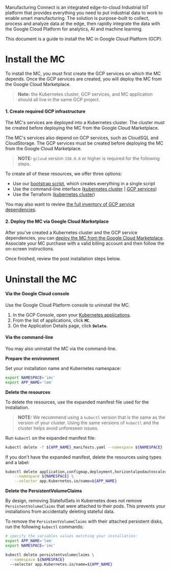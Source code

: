 
Manufacturing Connect is an integrated edge-to-cloud Industrial IoT platform that provides everything you need to put industrial data to work to enable smart manufacturing. The solution is purpose-built to collect, process and analyze data at the edge, then rapidly integrate the data with the Google Cloud Platform for analytics, AI and machine learning. 

This document is a guide to install the MC in Google Cloud Platform (GCP).

# Install the MC

To install the MC, you must first create the GCP services on which the MC depends. Once the GCP services are created, you will deploy the MC from the Google Cloud Marketplace.

> **Note:** the Kubernetes cluster, GCP services, and MC application should all live in the same GCP project.

#### 1. Create required GCP infrastructure

The MC's services are deployed into a Kubernetes cluster. The cluster must be created before deploying the MC from the Google Cloud Marketplace.

The MC's services also depend on GCP services, such as CloudSQL and CloudStorage. The GCP services must be created before deploying the MC from the Google Cloud Marketplace.

> **NOTE:** `gcloud` version `330.0.0` or higher is required for the following steps.

To create all of these resources, we offer three options:



* Use our [bootstrap script](/docs/create-infra-from-cli.md#bootstrap-script), which creates everything in a single script
* Use the command-line interface ([kubernetes cluster](/docs/create-infra-from-cli.md#create-a-kubernetes-cluster) | [GCP services](/docs/create-infra-from-cli.md#create-the-gcp-services]))
* Use the Terraform ([kubernetes cluster](/docs/create-infra-from-terraform.md))

You may also want to review [the full inventory of GCP service dependencies](/docs/infra-inventory.md).

#### 2. Deploy the MC via Google Cloud Marketplace

After you've created a Kubernetes cluster and the GCP service dependencies, you can [deploy the MC from the Google Cloud Marketplace](https://console.cloud.google.com/kubernetes/application(cameo:product/litmus-public/intelligent-manufacturing-connect)). Associate your MC purchase with a valid billing account and then follow the on-screen instructions.

Once finished, review the post installation steps below.

# Uninstall the MC

#### Via the Google Cloud console

Use the Google Cloud Platform console to uninstall the MC.

1.  In the GCP Console, open your
    [Kubernetes applications](https://console.cloud.google.com/Kubernetes/application).
2.  From the list of applications, click **`MC`**.
3.  On the Application Details page, click **`Delete`**.

#### Via the command-line

You may also uninstall the MC via the command-line.

**Prepare the environment**

Set your installation name and Kubernetes namespace:

```sh
export NAMESPACE='imc'
export APP_NAME='lem'
```

**Delete the resources**

To delete the resources, use the expanded manifest file used for the installation.

> **NOTE:**
> We recommend using a `kubectl` version that is the same as the
> version of your cluster. Using the same versions of `kubectl` and the cluster
> helps avoid unforeseen issues.

Run `kubectl` on the expanded manifest file:

```sh
kubectl delete -f ${APP_NAME}_manifests.yaml --namespace ${NAMESPACE}
```

If you don't have the expanded manifest, delete the resources using types and a label:

```sh
kubectl delete application,configmap,deployment,horizontalpodautoscaler,ingress,job,secret,service,statefulset \
    --namespace ${NAMESPACE} \
    --selector app.Kubernetes.io/name=${APP_NAME}
```

**Delete the PersistentVolumeClaims**

By design, removing StatefulSets in Kubernetes does not remove `PersistentVolumeClaims` that were attached to their pods. This prevents your installations from accidentally deleting stateful data.

To remove the `PersistentVolumeClaims` with their attached persistent disks, run the following `kubectl` commands:

```sh
# specify the variables values matching your installation:
export APP_NAME='lem'
export NAMESPACE='imc'

kubectl delete persistentvolumeclaims \
  --namespace ${NAMESPACE}
  --selector app.Kubernetes.io/name=${APP_NAME}
```
